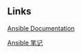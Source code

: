 
## Links

[Ansible Documentation](http://docs.ansible.com)

[Ansible 笔记](https://wiki.shileizcc.com/display/AN/Ansible)